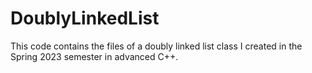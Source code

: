 # DoublyLinkedList
This code contains the files of a doubly linked list class I created in the Spring 2023 semester in advanced C++.
